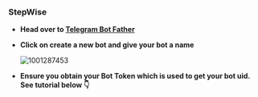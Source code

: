 ### StepWise ###

- **Head over to [Telegram Bot Father](https://t.me/BotFather)**
- **Click on create a new bot and give your bot a name**
  
  ![1001287453](https://github.com/mouricedevs/telegram-bot/assets/166598671/b79b0764-b4ab-481f-8b8b-46d18ba24310)

- **Ensure you obtain your Bot Token which is used to get your bot uid. See tutorial below 👇**
  



